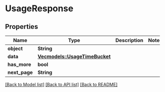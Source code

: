 # UsageResponse

## Properties

Name | Type | Description | Notes
------------ | ------------- | ------------- | -------------
**object** | **String** |  | 
**data** | [**Vec<models::UsageTimeBucket>**](UsageTimeBucket.md) |  | 
**has_more** | **bool** |  | 
**next_page** | **String** |  | 

[[Back to Model list]](../README.md#documentation-for-models) [[Back to API list]](../README.md#documentation-for-api-endpoints) [[Back to README]](../README.md)


